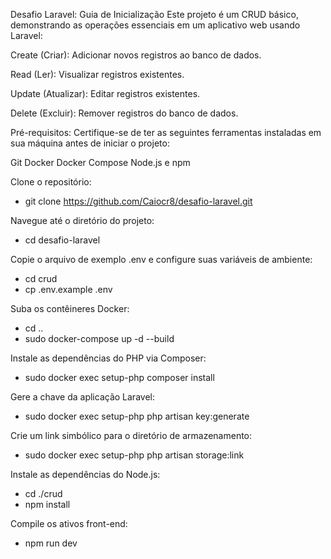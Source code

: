 Desafio Laravel: Guia de Inicialização
Este projeto é um CRUD básico, demonstrando as operações essenciais em um aplicativo web usando Laravel:

Create (Criar): Adicionar novos registros ao banco de dados. 

Read (Ler): Visualizar registros existentes.

Update (Atualizar): Editar registros existentes.

Delete (Excluir): Remover registros do banco de dados.


Pré-requisitos: 
Certifique-se de ter as seguintes ferramentas instaladas em sua máquina antes de iniciar o projeto:

Git
Docker
Docker Compose
Node.js e npm

Clone o repositório:
  - git clone https://github.com/Caiocr8/desafio-laravel.git

Navegue até o diretório do projeto:
  - cd desafio-laravel

Copie o arquivo de exemplo .env e configure suas variáveis de ambiente:
  - cd crud
  - cp .env.example .env

Suba os contêineres Docker:
  - cd ..
  - sudo docker-compose up -d --build

Instale as dependências do PHP via Composer:
  - sudo docker exec setup-php composer install

Gere a chave da aplicação Laravel:
  - sudo docker exec setup-php php artisan key:generate

Crie um link simbólico para o diretório de armazenamento:
  - sudo docker exec setup-php php artisan storage:link

Instale as dependências do Node.js:
  - cd ./crud
  - npm install

Compile os ativos front-end:
  - npm run dev





